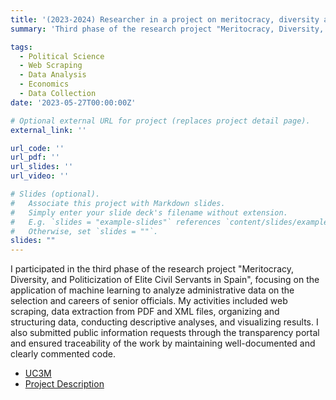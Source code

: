 ```yaml
---
title: '(2023-2024) Researcher in a project on meritocracy, diversity and politicization of elite civil servants in Spain'
summary: 'Third phase of the research project "Meritocracy, Diversity, and Politicization of Elite Civil Servants in Spain", focusing on the application of machine learning to analyze administrative data on the selection and careers of senior officials'

tags:
  - Political Science
  - Web Scraping
  - Data Analysis
  - Economics
  - Data Collection
date: '2023-05-27T00:00:00Z'

# Optional external URL for project (replaces project detail page).
external_link: ''

url_code: ''
url_pdf: ''
url_slides: ''
url_video: ''

# Slides (optional).
#   Associate this project with Markdown slides.
#   Simply enter your slide deck's filename without extension.
#   E.g. `slides = "example-slides"` references `content/slides/example-slides.md`.
#   Otherwise, set `slides = ""`.
slides: ""
---
```

I participated in the third phase of the research project "Meritocracy, Diversity, and Politicization of Elite Civil Servants in Spain", focusing on the application of machine learning to analyze administrative data on the selection and careers of senior officials. My activities included web scraping, data extraction from PDF and XML files, organizing and structuring data, conducting descriptive analyses, and visualizing results. I also submitted public information requests through the transparency portal and ensured traceability of the work by maintaining well-documented and clearly commented code.

- [UC3M](https://www.uc3m.es/home)
- [Project Description](https://researchportal.uc3m.es/display/act537552)